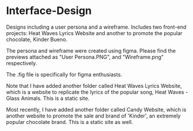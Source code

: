 # Interface-Design
Designs including a user persona and a wireframe. Includes two front-end projects: Heat Waves Lyrics Website and another to promote the popular chocolate, Kinder Bueno.

The persona and wireframe were created using figma. Please find the previews attached as "User Persona.PNG", and "Wireframe.png" respectively. 

The .fig file is specifically for figma enthusiasts.

Note that I have added another folder called Heat Waves Lyrics Website, which is a website to replicate the lyrics of the popular song, Heat Waves - Glass Animals. This is a static site.

Most recently, I have added another folder called Candy Website, which is another website to promote the sale and brand of 'Kinder', an extremely popular chocolate brand. This is a static site as well.
